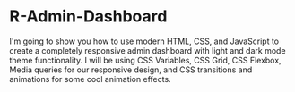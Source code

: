 # R-Admin-Dashboard
I'm going to show you how to use modern HTML, CSS, and JavaScript to create a completely responsive admin dashboard with light and dark mode theme functionality. I will be using CSS Variables, CSS Grid, CSS Flexbox, Media queries for our responsive design, and CSS  transitions and animations for some cool animation effects.
